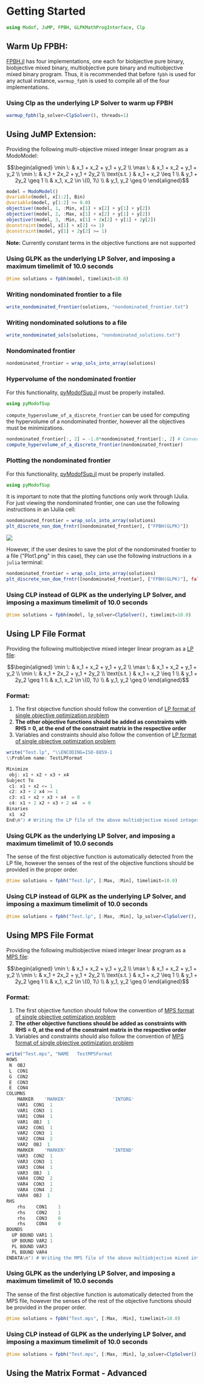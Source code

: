 # Getting Started #

```julia
using Modof, JuMP, FPBH, GLPKMathProgInterface, Clp
```

## Warm Up FPBH: ##

[FPBH.jl](https://github.com/aritrasep/FPBH.jl) has four implementations, one each for biobjective pure binary, biobjective mixed binary, multiobjective pure binary and multiobjective mixed binary program. Thus, it is recommended that before `fpbh` is used for any actual instance, `warmup_fpbh` is used to compile all of the four implementations.

### Using Clp as the underlying LP Solver to warm up FPBH ###

```julia
warmup_fpbh(lp_solver=ClpSolver(), threads=1)
```

## Using JuMP Extension: ##

Providing the following multi-objective mixed integer linear program as a ModoModel:

$$\begin{aligned} \min \: & x_1 + x_2 + y_1 + y_2 \\ \max \: & x_1 + x_2 + y_1 + y_2 \\ \min \: & x_1 + 2x_2 + y_1 + 2y_2 \\ \text{s.t. } & x_1 + x_2 \leq 1 \\ & y_1 + 2y_2 \geq 1 \\ & x_1, x_2 \in \{0, 1\} \\ & y_1, y_2 \geq 0 \end{aligned}$$

```julia
model = ModoModel()
@variable(model, x[1:2], Bin)
@variable(model, y[1:2] >= 0.0)
objective!(model, 1, :Min, x[1] + x[2] + y[1] + y[2])
objective!(model, 2, :Max, x[1] + x[2] + y[1] + y[2])
objective!(model, 3, :Min, x[1] + 2x[2] + y[1] + 2y[2])
@constraint(model, x[1] + x[2] <= 1) 
@constraint(model, y[1] + 2y[2] >= 1)
```

**Note:** Currently constant terms in the objective functions are not supported

### Using GLPK as the underlying LP Solver, and imposing a maximum timelimit of 10.0 seconds ###

```julia
@time solutions = fpbh(model, timelimit=10.0)
```

### Writing nondominated frontier to a file ###

```julia
write_nondominated_frontier(solutions, "nondominated_frontier.txt")
```

### Writing nondominated solutions to a file ###

```julia
write_nondominated_sols(solutions, "nondominated_solutions.txt")
```

### Nondominated frontier ###

```julia
nondominated_frontier = wrap_sols_into_array(solutions)
```

### Hypervolume of the nondominated frontier ###

For this functionality, [pyModofSup.jl](https://github.com/aritrasep/pyModofSup.jl) must be properly installed.

```julia
using pyModofSup
```

`compute_hypervolume_of_a_discrete_frontier` can be used for computing the hypervolume of a nondominated frontier, however all the objectives must be minimizations. 

```julia
nondominated_frontier[:, 2] = -1.0*nondominated_frontier[:, 2] # Converting the second objective function values into minimization 
compute_hypervolume_of_a_discrete_frontier(nondominated_frontier)
```

### Plotting the nondominated frontier ###

For this functionality, [pyModofSup.jl](https://github.com/aritrasep/pyModofSup.jl) must be properly installed.

```julia
using pyModofSup
```

It is important to note that the plotting functions only work through IJulia. For just viewing the nondominated frontier, one can use the following instructions in an IJulia cell:

```julia
nondominated_frontier = wrap_sols_into_array(solutions)
plt_discrete_non_dom_frntr([nondominated_frontier], ["FPBH(GLPK)"])
```

![](../images/Plot1.png)

However, if the user desires to save the plot of the nondominated frontier to a file ("Plot1.png" in this case), they can use the following instructions in a `julia` terminal: 

```julia
nondominated_frontier = wrap_sols_into_array(solutions)
plt_discrete_non_dom_frntr([nondominated_frontier], ["FPBH(GLPK)"], false, "Plot1.png")
```

### Using CLP instead of GLPK as the underlying LP Solver, and imposing a maximum timelimit of 10.0 seconds ###

```julia
@time solutions = fpbh(model, lp_solver=ClpSolver(), timelimit=10.0)
```

## Using LP File Format ##

Providing the following multiobjective mixed integer linear program as a [LP file](http://lpsolve.sourceforge.net/5.1/lp-format.htm):

$$\begin{aligned} \min \: & x_1 + x_2 + y_1 + y_2 \\ \max \: & x_1 + x_2 + y_1 + y_2 \\ \min \: & x_1 + 2x_2 + y_1 + 2y_2 \\ \text{s.t. } & x_1 + x_2 \leq 1 \\ & y_1 + 2y_2 \geq 1 \\ & x_1, x_2 \in \{0, 1\} \\ & y_1, y_2 \geq 0 \end{aligned}$$

### Format: ###

1. The first objective function should follow the convention of [LP format of single objective optimization problem](http://lpsolve.sourceforge.net/5.1/lp-format.htm)
2. **The other objective functions should be added as constraints with RHS = 0, at the end of the constraint matrix in the respective order**
3. Variables and constraints should also follow the convention of [LP format of single objective optimization problem](http://lpsolve.sourceforge.net/5.1/lp-format.htm)

```julia
write("Test.lp", "\\ENCODING=ISO-8859-1
\\Problem name: TestLPFormat

Minimize
 obj: x1 + x2 + x3 + x4
Subject To
 c1: x1 + x2 <= 1
 c2: x3 + 2 x4 >= 1
 c3: x1 + x2 + x3 + x4  = 0
 c4: x1 + 2 x2 + x3 + 2 x4  = 0
Binaries
 x1  x2 
End\n") # Writing the LP file of the above multiobjective mixed integer program to Test.lp
```

### Using GLPK as the underlying LP Solver, and imposing a maximum timelimit of 10.0 seconds ###

The sense of the first objective function is automatically detected from the LP file, however the senses of the rest of the objective functions should be provided in the proper order.

```julia
@time solutions = fpbh("Test.lp", [:Max, :Min], timelimit=10.0)
```

### Using CLP instead of GLPK as the underlying LP Solver, and imposing a maximum timelimit of 10.0 seconds ###

```julia
@time solutions = fpbh("Test.lp", [:Max, :Min], lp_solver=ClpSolver(), timelimit=10.0)
```

## Using MPS File Format ##

Providing the following multiobjective mixed integer linear program as a [MPS file](http://lpsolve.sourceforge.net/5.5/mps-format.htm):

$$\begin{aligned} \min \: & x_1 + x_2 + y_1 + y_2 \\ \max \: & x_1 + x_2 + y_1 + y_2 \\ \min \: & x_1 + 2x_2 + y_1 + 2y_2 \\ \text{s.t. } & x_1 + x_2 \leq 1 \\ & y_1 + 2y_2 \geq 1 \\ & x_1, x_2 \in \{0, 1\} \\ & y_1, y_2 \geq 0 \end{aligned}$$

### Format: ###

1. The first objective function should follow the convention of [MPS format of single objective optimization problem](http://lpsolve.sourceforge.net/5.5/mps-format.htm)
2. **The other objective functions should be added as constraints with RHS = 0, at the end of the constraint matrix in the respective order**
3. Variables and constraints should also follow the convention of [MPS format of single objective optimization problem](http://lpsolve.sourceforge.net/5.5/mps-format.htm)

```julia
write("Test.mps", "NAME   TestMPSFormat
ROWS
 N  OBJ
 L  CON1
 G  CON2
 E  CON3
 E  CON4
COLUMNS
    MARKER    'MARKER'                 'INTORG'
    VAR1  CON1  1
    VAR1  CON3  1
    VAR1  CON4  1
    VAR1  OBJ  1
    VAR2  CON1  1
    VAR2  CON3  1
    VAR2  CON4  2
    VAR2  OBJ  1
    MARKER    'MARKER'                 'INTEND'
    VAR3  CON2  1
    VAR3  CON3  1
    VAR3  CON4  1
    VAR3  OBJ  1
    VAR4  CON2  2
    VAR4  CON3  1
    VAR4  CON4  2
    VAR4  OBJ  1
RHS
    rhs    CON1    1
    rhs    CON2    1
    rhs    CON3    0
    rhs    CON4    0
BOUNDS
  UP BOUND VAR1 1
  UP BOUND VAR2 1
  PL BOUND VAR3
  PL BOUND VAR4
ENDATA\n") # Writing the MPS file of the above multiobjective mixed integer program to Test.mps
```

### Using GLPK as the underlying LP Solver, and imposing a maximum timelimit of 10.0 seconds ###

The sense of the first objective function is automatically detected from the MPS file, however the senses of the rest of the objective functions should be provided in the proper order.

```julia
@time solutions = fpbh("Test.mps", [:Max, :Min], timelimit=10.0)
```

### Using CLP instead of GLPK as the underlying LP Solver, and imposing a maximum timelimit of 10.0 seconds ###

```julia
@time solutions = fpbh("Test.mps", [:Max, :Min], lp_solver=ClpSolver(), timelimit=10.0)
```

## Using the Matrix Format - Advanced ##
